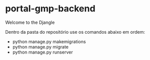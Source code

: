 # portal-gmp-backend
 
Welcome to the Djangle

Dentro da pasta do repositório use os comandos abaixo em ordem:

- python manage.py makemigrations
- python manage.py migrate
- python manage.py runserver
